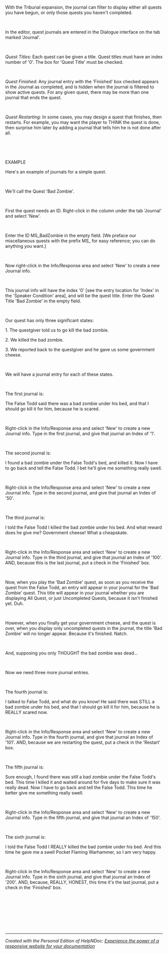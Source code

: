 # 

&nbsp;

With the Tribunal expansion, the journal can filter to display either all quests you have begun, or only those quests you haven't completed.

&nbsp;

In the editor, quest journals are entered in the Dialogue interface on the tab marked 'Journal'.

&nbsp;

*Quest Titles:* Each quest can be given a title. Quest titles must have an index number of '0'. The box for 'Quest Title' must be checked.

&nbsp;

*Quest Finished:* Any journal entry with the 'Finished' box checked appears in the Journal as completed, and is hidden when the journal is filtered to show active quests. For any given quest, there may be more than one journal that ends the quest.

&nbsp;

*Quest Restarting:* In some cases, you may design a quest that finishes, then restarts. For example, you may want the player to THINK the quest is done, then surprise him later by adding a journal that tells him he is not done after all.

&nbsp;

&nbsp;

EXAMPLE

Here's an example of journals for a simple quest.

&nbsp;

We'll call the Quest 'Bad Zombie'.

&nbsp;

First the quest needs an ID. Right-click in the column under the tab 'Journal' and select 'New'.

&nbsp;

Enter the ID MS\_BadZombie in the empty field. \[We preface our miscellaneous quests with the prefix MS\_ for easy reference; you can do anything you want.\]

&nbsp;

Now right-click in the Info/Response area and select 'New' to create a new Journal info.

&nbsp;

This journal info will have the index '0' \[see the entry location for 'Index' in the 'Speaker Condition' area\], and will be the quest title. Enter the Quest Title 'Bad Zombie' in the empty field.

&nbsp;

Our quest has only three significant states:

&#49;. The questgiver told us to go kill the bad zombie.

&#50;. We killed the bad zombie.

&#51;. We reported back to the questgiver and he gave us some government cheese.

&nbsp;

We will have a journal entry for each of these states.

&nbsp;

The first journal is:

The False Todd said there was a bad zombie under his bed, and that I should go kill it for him, because he is scared.

&nbsp;

Right-click in the Info/Response area and select 'New' to create a new Journal info. Type in the first journal, and give that journal an Index of '1'.

&nbsp;

The second journal is:

I found a bad zombie under the False Todd's bed, and killed it. Now I have to go back and tell the False Todd. I bet he'll give me something really swell.

&nbsp;

Right-click in the Info/Response area and select 'New' to create a new Journal info. Type in the second journal, and give that journal an Index of '50'.

&nbsp;

The third journal is:

I told the False Todd I killed the bad zombie under his bed. And what reward does he give me? Government cheese\! What a cheapskate.

&nbsp;

Right-click in the Info/Response area and select 'New' to create a new Journal info. Type in the third journal, and give that journal an Index of '100'. AND, because this is the last journal, put a check in the 'Finished' box.

&nbsp;

Now, when you play the 'Bad Zombie' quest, as soon as you receive the quest from the False Todd, an entry will appear in your journal for the 'Bad Zombie' quest. This title will appear in your journal whether you are displaying All Quest, or just Uncompleted Quests, because it isn't finished yet. Duh.

&nbsp;

However, when you finally get your government cheese, and the quest is over, when you display only uncompleted quests in the journal, the title 'Bad Zombie' will no longer appear. Because it's finished. Natch.

&nbsp;

And, supposing you only THOUGHT the bad zombie was dead...

&nbsp;

Now we need three more journal entries.

&nbsp;

The fourth journal is:

I talked to False Todd, and what do you know\! He said there was STILL a bad zombie under his bed, and that I should go kill it for him, because he is REALLY scared now.

&nbsp;

Right-click in the Info/Response area and select 'New' to create a new Journal info. Type in the fourth journal, and give that journal an Index of '101'. AND, because we are restarting the quest, put a check in the 'Restart' box.

&nbsp;

The fifth journal is:

Sure enough, I found there was still a bad zombie under the False Todd's bed. This time I killed it and waited around for five days to make sure it was really dead. Now I have to go back and tell the False Todd. This time he better give me something really swell.

&nbsp;

Right-click in the Info/Response area and select 'New' to create a new Journal info. Type in the fifth journal, and give that journal an Index of '150'.

&nbsp;

The sixth journal is:

I told the False Todd I REALLY killed the bad zombie under his bed. And this time he gave me a swell Pocket Flaming Warhammer, so I am very happy.

&nbsp;

Right-click in the Info/Response area and select 'New' to create a new Journal info. Type in the sixth journal, and give that journal an Index of '200'. AND, because, REALLY, HONEST, this time it's the last journal, put a check in the 'Finished' box.

&nbsp;

&nbsp;

&nbsp;

&nbsp;


***
_Created with the Personal Edition of HelpNDoc: [Experience the power of a responsive website for your documentation](<https://www.helpndoc.com/feature-tour/produce-html-websites/>)_
